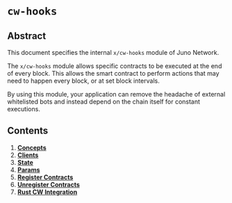 # `cw-hooks`

## Abstract

This document specifies the internal `x/cw-hooks` module of Juno Network.

The `x/cw-hooks` module allows specific contracts to be executed at the end of every block. This allows the smart contract to perform actions that may need to happen every block, or at set block intervals.

By using this module, your application can remove the headache of external whitelisted bots and instead depend on the chain itself for constant executions.

## Contents

1. **[Concepts](./00_concepts.md)**
1. **[Clients](./01_clients.md)**
1. **[State](./02_state.md)**
1. **[Params](./03_params.md)**
1. **[Register Contracts](./04_register.md)**
1. **[Unregister Contracts](./05_stop_events.md)**
1. **[Rust CW Integration](./06_integration.md)**
